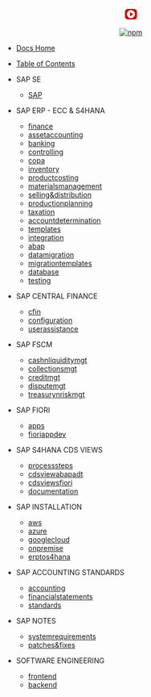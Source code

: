 <!-- docs/_sidebar.md -->
<p align="center">
  <a href="https://sajivfrancis.github.io">
    <img alt="sajivfrancis" src="./images/icon.png" style="max-height: 24px; max-width: 24px;">
  </a>
</p>
<p align="center">
<a href="https://sajivfrancis.github.io/"><img alt="npm" src="https://img.shields.io/badge/-BACK%20TO%20MAIN%20HOMEPAGE-brightgreen"></a>
</p>

- [Docs Home](./)

- [Table of Contents](./documents/index)

- SAP SE
  - [SAP](./SAP/sap/index)

- SAP ERP - ECC & S4HANA

  - [finance](./SAPERP-ECC&S4HANA/finance/index)
  - [assetaccounting](./SAPERP-ECC&S4HANA/assetaccounting/index)
  - [banking](./SAPERP-ECC&S4HANA/banking/index)
  - [controlling](./SAPERP-ECC&S4HANA/controlling/index)
  - [copa](./SAPERP-ECC&S4HANA/copa/index)
  - [inventory](./SAPERP-ECC&S4HANA/inventory/index)
  - [productcosting](./SAPERP-ECC&S4HANA/productcosting/index)
  - [materialsmanagement](./SAPERP-ECC&S4HANA/materialsmanagement/index)
  - [selling&distribution](./SAPERP-ECC&S4HANA/selling&distribution/index)
  - [productionplanning](./SAPERP-ECC&S4HANA/productionplanning/index)
  - [taxation](./SAPERP-ECC&S4HANA/taxation/index)
  - [accountdetermination](./SAPERP-ECC&S4HANA/accountdetermination/index)
  - [templates](./SAPERP-ECC&S4HANA/templates/index)
  - [integration](./SAPERP-ECC&S4HANA/integration/index)
  - [abap](./SAPERP-ECC&S4HANA/abap/index)
  - [datamigration](./SAPERP-ECC&S4HANA/datamigration/index)
  - [migrationtemplates](./SAPERP-ECC&S4HANA/migrationtemplates/index)
  - [database](./SAPERP-ECC&S4HANA/database/index)
  - [testing](./SAPERP-ECC&S4HANA/testing/index)

- SAP CENTRAL FINANCE
  - [cfin](./SAPCENTRALFINANCE/cfin/index)
  - [configuration](./SAPCENTRALFINANCE/configuration/index)
  - [userassistance](./SAPCENTRALFINANCE/userassistance/index)

- SAP FSCM
  - [cashnliquiditymgt](./SAPFSCM/cashnliquiditymgt/index)
  - [collectionsmgt](./SAPFSCM/collectionsmgt/index)
  - [creditmgt](./SAPFSCM/creditmgt/index)
  - [disputemgt](./SAPFSCM/disputemgt/index)
  - [treasurynriskmgt](./SAPFSCM/treasurynriskmgt/index)

- SAP FIORI
  - [apps](./SAPFIORI/apps/index)
  - [fioriappdev](./SAPFIORI/fioriappdev/index)

- SAP S4HANA CDS VIEWS
  - [processsteps](./SAPS4CDSVIEWS/processsteps/index)
  - [cdsviewabapadt](./SAPS4CDSVIEWS/cdsviewabapadt/index)
  - [cdsviewsfiori](./SAPS4CDSVIEWS/cdsviewsfiori/index)
  - [documentation](./SAPS4CDSVIEWS/documentation/index)

- SAP INSTALLATION
  - [aws](./SAPINSTALLATION/AWS/index)
  - [azure](./SAPINSTALLATION/AZURE/index)
  - [googlecloud](./SAPINSTALLATION/GCLOUD/index)
  - [onpremise](./SAPINSTALLATION/ONPREMISE/index)
  - [erptos4hana](./SAPINSTALLATION/ERPtoS4Hana/index)

- SAP ACCOUNTING STANDARDS

  - [accounting](./SAPACCSTANDARDS/accounting/index)
  - [financialstatements](./SAPACCSTANDARDS/financialstatements/index)
  - [standards](./SAPACCSTANDARDS/standards/index)

- SAP NOTES

  - [systemrequirements](./SAPNOTES/systemrequirements/index)
  - [patches&fixes](./SAPNOTES/patches&fixes/index)

- SOFTWARE ENGINEERING

  - [frontend](./SOFTWARE.ENGG/frontend/index)
  - [backend](./SOFTWARE.ENGG/backend/index)